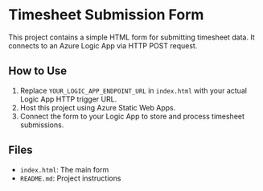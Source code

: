 # Timesheet Submission Form

This project contains a simple HTML form for submitting timesheet data. It connects to an Azure Logic App via HTTP POST request.

## How to Use

1. Replace `YOUR_LOGIC_APP_ENDPOINT_URL` in `index.html` with your actual Logic App HTTP trigger URL.
2. Host this project using Azure Static Web Apps.
3. Connect the form to your Logic App to store and process timesheet submissions.

## Files

- `index.html`: The main form
- `README.md`: Project instructions 

